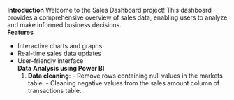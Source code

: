  **Introduction**
Welcome to the Sales Dashboard project! This dashboard provides a comprehensive overview of sales data, enabling users to analyze and make informed business decisions.<br>
**Features**<br>
* Interactive charts and graphs<br>
* Real-time sales data updates<br>
* User-friendly interface<br>
**Data Analysis using Power BI**
  1. **Data cleaning**: - Remove rows containing null values in the markets table.
                        - Cleaning negative values from the sales amount column of transactions table.
  
  


